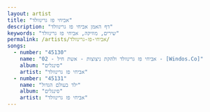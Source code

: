 ```yaml
---
layout: artist
title: "אביחי פז גרינוולד"
description: "דף האמן אביחי פז גרינוולד"
keywords: "שירים, מוזיקה, אביחי פז גרינוולד"
permalink: /artists/אביחי-פז-גרינוולד/
songs:
  - number: "45130"
    name: "02 - אביחי פז גרינוולד ולהקת ניצוצות - אשת חיל - [Windos.Co]"
    album: "סינגלים"
    artist: "אביחי פז גרינוולד"
  - number: "45131"
    name: "ילד בעולם הגדול"
    album: "סינגלים"
    artist: "אביחי פז גרינוולד"
---
```


